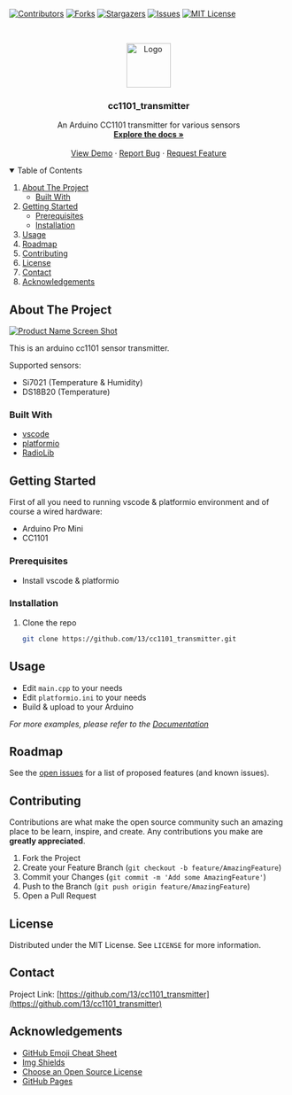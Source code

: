 <!-- PROJECT SHIELDS -->
[![Contributors][contributors-shield]][contributors-url]
[![Forks][forks-shield]][forks-url]
[![Stargazers][stars-shield]][stars-url]
[![Issues][issues-shield]][issues-url]
[![MIT License][license-shield]][license-url]



<!-- PROJECT LOGO -->
<br />
<p align="center">
  <a href="https://github.com/13/cc1101_transmitter">
    <img src="images/logo.png" alt="Logo" width="80" height="80">
  </a>

  <h3 align="center">cc1101_transmitter</h3>

  <p align="center">
    An Arduino CC1101 transmitter for various sensors
    <br />
    <a href="https://github.com/13/cc1101_transmitter"><strong>Explore the docs »</strong></a>
    <br />
    <br />
    <a href="https://github.com/13/cc1101_transmitter">View Demo</a>
    ·
    <a href="https://github.com/13/cc1101_transmitter/issues">Report Bug</a>
    ·
    <a href="https://github.com/13/cc1101_transmitter/issues">Request Feature</a>
  </p>
</p>



<!-- TABLE OF CONTENTS -->
<details open="open">
  <summary>Table of Contents</summary>
  <ol>
    <li>
      <a href="#about-the-project">About The Project</a>
      <ul>
        <li><a href="#built-with">Built With</a></li>
      </ul>
    </li>
    <li>
      <a href="#getting-started">Getting Started</a>
      <ul>
        <li><a href="#prerequisites">Prerequisites</a></li>
        <li><a href="#installation">Installation</a></li>
      </ul>
    </li>
    <li><a href="#usage">Usage</a></li>
    <li><a href="#roadmap">Roadmap</a></li>
    <li><a href="#contributing">Contributing</a></li>
    <li><a href="#license">License</a></li>
    <li><a href="#contact">Contact</a></li>
    <li><a href="#acknowledgements">Acknowledgements</a></li>
  </ol>
</details>



<!-- ABOUT THE PROJECT -->
## About The Project

[![Product Name Screen Shot][product-screenshot]](https://example.com)

This is an arduino cc1101 sensor transmitter.

Supported sensors:
* Si7021 (Temperature & Humidity)
* DS18B20 (Temperature)

### Built With

* [vscode](https://github.com/microsoft/vscode)
* [platformio](https://platformio.org/)
* [RadioLib](https://github.com/jgromes/RadioLib)



<!-- GETTING STARTED -->
## Getting Started

First of all you need to running vscode & platformio environment and of course a wired hardware:

* Arduino Pro Mini
* CC1101

### Prerequisites

* Install vscode & platformio

### Installation

1. Clone the repo
   ```sh
   git clone https://github.com/13/cc1101_transmitter.git
   ```



<!-- USAGE EXAMPLES -->
## Usage

* Edit `main.cpp` to your needs
* Edit `platformio.ini` to your needs
* Build & upload to your Arduino

_For more examples, please refer to the [Documentation](https://github.com/13/cc1101_transmitter/wiki)_



<!-- ROADMAP -->
## Roadmap

See the [open issues](https://github.com/13/cc1101_transmitter/issues) for a list of proposed features (and known issues).



<!-- CONTRIBUTING -->
## Contributing

Contributions are what make the open source community such an amazing place to be learn, inspire, and create. Any contributions you make are **greatly appreciated**.

1. Fork the Project
2. Create your Feature Branch (`git checkout -b feature/AmazingFeature`)
3. Commit your Changes (`git commit -m 'Add some AmazingFeature'`)
4. Push to the Branch (`git push origin feature/AmazingFeature`)
5. Open a Pull Request



<!-- LICENSE -->
## License

Distributed under the MIT License. See `LICENSE` for more information.



<!-- CONTACT -->
## Contact

Project Link: [https://github.com/13/cc1101_transmitter](https://github.com/13/cc1101_transmitter)



<!-- ACKNOWLEDGEMENTS -->
## Acknowledgements
* [GitHub Emoji Cheat Sheet](https://www.webpagefx.com/tools/emoji-cheat-sheet)
* [Img Shields](https://shields.io)
* [Choose an Open Source License](https://choosealicense.com)
* [GitHub Pages](https://pages.github.com)





<!-- MARKDOWN LINKS & IMAGES -->
<!-- https://www.markdownguide.org/basic-syntax/#reference-style-links -->
[contributors-shield]: https://img.shields.io/github/contributors/13/cc1101_transmitter.svg?style=for-the-badge
[contributors-url]: https://github.com/13/cc1101_transmitter/graphs/contributors
[forks-shield]: https://img.shields.io/github/forks/13/cc1101_transmitter.svg?style=for-the-badge
[forks-url]: https://github.com/13/cc1101_transmitter/network/members
[stars-shield]: https://img.shields.io/github/stars/13/cc1101_transmitter.svg?style=for-the-badge
[stars-url]: https://github.com/13/cc1101_transmitter/stargazers
[issues-shield]: https://img.shields.io/github/issues/13/cc1101_transmitter.svg?style=for-the-badge
[issues-url]: https://github.com/13/cc1101_transmitter/issues
[license-shield]: https://img.shields.io/github/license/13/cc1101_transmitter.svg?style=for-the-badge
[license-url]: https://github.com/13/cc1101_transmitter/blob/master/LICENSE.txt
[linkedin-shield]: https://img.shields.io/badge/-LinkedIn-black.svg?style=for-the-badge&logo=linkedin&colorB=555
[linkedin-url]: https://linkedin.com/in/13
[product-screenshot]: images/screenshot.png
